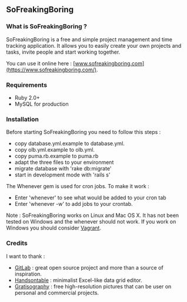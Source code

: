 ## SoFreakingBoring

### What is SoFreakingBoring ?

SoFreakingBoring is a free and simple project management and time tracking application. It allows you to easily create your own projects and tasks, invite people and start working together.

You can use it online here : [www.sofreakingboring.com](https://www.sofreakingboring.com/).

### Requirements

* Ruby 2.0+
* MySQL for production

### Installation

Before starting SoFreakingBoring you need to follow this steps :

* copy database.yml.example to database.yml. 
* copy olb.yml.example to olb.yml.
* copy puma.rb.example to puma.rb
* adapt the three files to your environment
* migrate database with 'rake db:migrate'
* start in development mode with 'rails s'

The Whenever gem is used for cron jobs. To make it work :
* Enter 'whenever' to see what would be added to your cron tab
* Enter 'whenever -w' to add jobs to your crontab.


Note : SoFreakingBoring works on Linux and Mac OS X. It has not been tested on Windows and the whenever should not work. If you work on Windows you should consider [Vagrant](https://www.vagrantup.com/).


### Credits

I want to thank :

* [GitLab](https://gitlab.com/) : great open source project and more than a source of inspiration.
* [Handsontable](http://handsontable.com/) : minimalist Excel-like data grid editor.
* [Gratisography](http://gratisography.com/) : free high-resolution pictures that can be user on personal and commercial projects.
